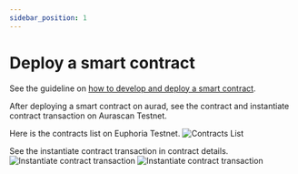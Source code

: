 ```yaml
---
sidebar_position: 1
---
```


# Deploy a smart contract

See the guideline on [how to develop and deploy a smart contract](https://github.com/aura-nw/flower-store-contract).

After deploying a smart contract on aurad, see the contract and instantiate contract transaction on Aurascan Testnet.

Here is the contracts list on Euphoria Testnet.
![Contracts List](/img/aurascan-blc-explorer/contracts_list.png)

See the instantiate contract transaction in contract details.
![Instantiate contract transaction](/img/aurascan-blc-explorer/instantiate_contract_txn.PNG)
![Instantiate contract transaction](/img/aurascan-blc-explorer/instantiate_contract_txn_details.PNG)
